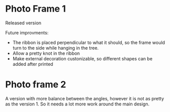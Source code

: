 # Photo Frame 1
Released version

Future improvments:
* The ribbon is placed perpendicular to what it should, so the frame would turn to the side while hanging in the tree.
* Allow a pretty knot in the ribbon
* Make external decoration custonizable, so different shapes can be added after printed

# Photo frame 2

A version with more balance between the angles, however it is not as pretty as the version 1. So it needs a lot more work around the main design.

